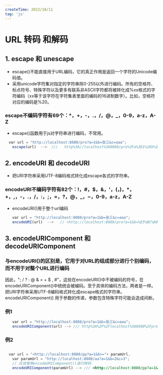 ```yaml
---
createTime: 2022/10/11
tag: 'js'
---
```


# URL 转码 和解码

## 1. escape 和 unescape

* escape()不能直接用于URL编码，它的真正作用是返回一个字符的Unicode编码值。
* 采用unicode字符集对指定的字符串除0-255以外进行编码。所有的空格符、标点符号、特殊字符以及更多有联系非ASCII字符都将被转化成%xx格式的字符编码（xx等于该字符在字符集表里面的编码的16进制数字）。比如，空格符对应的编码是%20。

### escape不编码字符有69个：*，+，-，.，/，@，_，0-9，a-z，A-Z

* escape()函数用于js对字符串进行编码，不常用。

```javascript
　var url = "http://localhost:8080/pro?a=1&b=张三&c=aaa";
　　escape(url)  -->  ///   http%3A//localhost%3A8080/pro%3Fa%3D1%26b%3D%u5F20%u4E09%26c%3Daaa  
```

## 2. encodeURI 和 decodeURI

* 把URI字符串采用UTF-8编码格式转化成escape各式的字符串。

### encodeURI不编码字符有82个：!，#，$，&，'，(，)，*，+，,，-，.，/，:，;，=，?，@，_，~，0-9，a-z，A-Z

* encodeURI()用于整个url编码

``` js
　　var url = "http://localhost:8080/pro?a=1&b=张三&c=aaa";
　　encodeURI(url)  -->   // <http://localhost:8080/pro?a=1&b=%E5%BC%A0%E4%B8%89&c=aaa>
```

## 3. encodeURIComponent 和 decodeURIComponent

### 与encodeURI()的区别是，它用于对URL的组成部分进行个别编码，而不用于对整个URL进行编码

因此，"; / ? : @ & = + $ , #"，这些在encodeURI()中不被编码的符号，在encodeURIComponent()中统统会被编码。至于具体的编码方法，两者是一样。把URI字符串采用UTF-8编码格式转化成escape格式的字符串。
encodeURIComponent() 用于参数的传递，参数包含特殊字符可能会造成间断。

### 例1

``` js
　　var url = "http://localhost:8080/pro?a=1&b=张三&c=aaa";
　　encodeURIComponent(url) --> /// http%3A%2F%2Flocalhost%3A8080%2Fpro%3Fa%3D1%26b%3D%E5%BC%A0%E4%B8%89%26c%3Daaa

```

### 例2

``` js

　var url = "<http://localhost:8080/pp?a=1&b>="+ paramUrl,
　　var paramUrl = "http://localhost:8080/aa?a=1&b=2&c=3";
　　// 应该使用encodeURIComponent()进行转码　　
　　encodeURIComponent(paramUrl) --> /// <http://localhost:8080/pp?a=1&b=http%3A%2F%2Flocalhost%3A8080%2Faa%3Fa%3D1%26b%3D2%23%26c%3D3>

```
